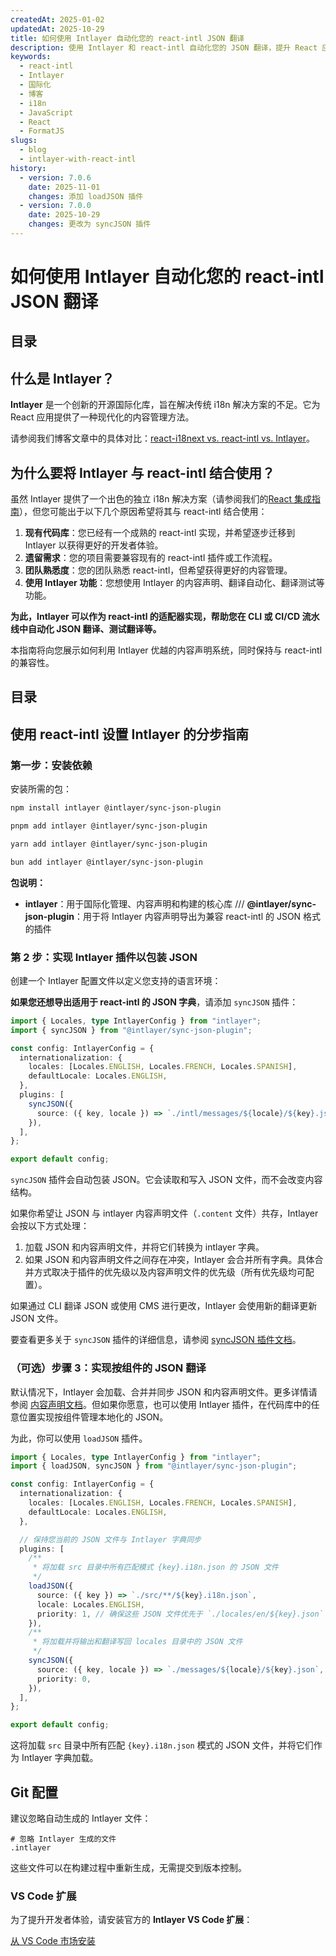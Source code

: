 ```yaml
---
createdAt: 2025-01-02
updatedAt: 2025-10-29
title: 如何使用 Intlayer 自动化您的 react-intl JSON 翻译
description: 使用 Intlayer 和 react-intl 自动化您的 JSON 翻译，提升 React 应用的国际化体验。
keywords:
  - react-intl
  - Intlayer
  - 国际化
  - 博客
  - i18n
  - JavaScript
  - React
  - FormatJS
slugs:
  - blog
  - intlayer-with-react-intl
history:
  - version: 7.0.6
    date: 2025-11-01
    changes: 添加 loadJSON 插件
  - version: 7.0.0
    date: 2025-10-29
    changes: 更改为 syncJSON 插件
---
```


# 如何使用 Intlayer 自动化您的 react-intl JSON 翻译

## 目录

<TOC/>

## 什么是 Intlayer？

**Intlayer** 是一个创新的开源国际化库，旨在解决传统 i18n 解决方案的不足。它为 React 应用提供了一种现代化的内容管理方法。

请参阅我们博客文章中的具体对比：[react-i18next vs. react-intl vs. Intlayer](https://github.com/aymericzip/intlayer/blob/main/docs/blog/zh/react-i18next_vs_react-intl_vs_intlayer.md)。

## 为什么要将 Intlayer 与 react-intl 结合使用？

虽然 Intlayer 提供了一个出色的独立 i18n 解决方案（请参阅我们的[React 集成指南](https://github.com/aymericzip/intlayer/blob/main/docs/docs/zh/intlayer_with_vite+react.md)），但您可能出于以下几个原因希望将其与 react-intl 结合使用：

1. **现有代码库**：您已经有一个成熟的 react-intl 实现，并希望逐步迁移到 Intlayer 以获得更好的开发者体验。
2. **遗留需求**：您的项目需要兼容现有的 react-intl 插件或工作流程。
3. **团队熟悉度**：您的团队熟悉 react-intl，但希望获得更好的内容管理。
4. **使用 Intlayer 功能**：您想使用 Intlayer 的内容声明、翻译自动化、翻译测试等功能。

**为此，Intlayer 可以作为 react-intl 的适配器实现，帮助您在 CLI 或 CI/CD 流水线中自动化 JSON 翻译、测试翻译等。**

本指南将向您展示如何利用 Intlayer 优越的内容声明系统，同时保持与 react-intl 的兼容性。

## 目录

<TOC/>

## 使用 react-intl 设置 Intlayer 的分步指南

### 第一步：安装依赖

安装所需的包：

```bash packageManager="npm"
npm install intlayer @intlayer/sync-json-plugin
```

```bash packageManager="pnpm"
pnpm add intlayer @intlayer/sync-json-plugin
```

```bash packageManager="yarn"
yarn add intlayer @intlayer/sync-json-plugin
```

```bash packageManager="bun"
bun add intlayer @intlayer/sync-json-plugin
```

**包说明：**

- **intlayer**：用于国际化管理、内容声明和构建的核心库
  /// **@intlayer/sync-json-plugin**：用于将 Intlayer 内容声明导出为兼容 react-intl 的 JSON 格式的插件

### 第 2 步：实现 Intlayer 插件以包装 JSON

创建一个 Intlayer 配置文件以定义您支持的语言环境：

**如果您还想导出适用于 react-intl 的 JSON 字典**，请添加 `syncJSON` 插件：

```typescript fileName="intlayer.config.ts"
import { Locales, type IntlayerConfig } from "intlayer";
import { syncJSON } from "@intlayer/sync-json-plugin";

const config: IntlayerConfig = {
  internationalization: {
    locales: [Locales.ENGLISH, Locales.FRENCH, Locales.SPANISH],
    defaultLocale: Locales.ENGLISH,
  },
  plugins: [
    syncJSON({
      source: ({ key, locale }) => `./intl/messages/${locale}/${key}.json`,
    }),
  ],
};

export default config;
```

`syncJSON` 插件会自动包装 JSON。它会读取和写入 JSON 文件，而不会改变内容结构。

如果你希望让 JSON 与 intlayer 内容声明文件（`.content` 文件）共存，Intlayer 会按以下方式处理：

1. 加载 JSON 和内容声明文件，并将它们转换为 intlayer 字典。
2. 如果 JSON 和内容声明文件之间存在冲突，Intlayer 会合并所有字典。具体合并方式取决于插件的优先级以及内容声明文件的优先级（所有优先级均可配置）。

如果通过 CLI 翻译 JSON 或使用 CMS 进行更改，Intlayer 会使用新的翻译更新 JSON 文件。

要查看更多关于 `syncJSON` 插件的详细信息，请参阅 [syncJSON 插件文档](https://github.com/aymericzip/intlayer/blob/main/docs/docs/zh/plugins/sync-json.md)。

### （可选）步骤 3：实现按组件的 JSON 翻译

默认情况下，Intlayer 会加载、合并并同步 JSON 和内容声明文件。更多详情请参阅 [内容声明文档](https://github.com/aymericzip/intlayer/blob/main/docs/docs/zh/dictionary/content_file.md)。但如果你愿意，也可以使用 Intlayer 插件，在代码库中的任意位置实现按组件管理本地化的 JSON。

为此，你可以使用 `loadJSON` 插件。

```ts fileName="intlayer.config.ts"
import { Locales, type IntlayerConfig } from "intlayer";
import { loadJSON, syncJSON } from "@intlayer/sync-json-plugin";

const config: IntlayerConfig = {
  internationalization: {
    locales: [Locales.ENGLISH, Locales.FRENCH, Locales.SPANISH],
    defaultLocale: Locales.ENGLISH,
  },

  // 保持您当前的 JSON 文件与 Intlayer 字典同步
  plugins: [
    /**
     * 将加载 src 目录中所有匹配模式 {key}.i18n.json 的 JSON 文件
     */
    loadJSON({
      source: ({ key }) => `./src/**/${key}.i18n.json`,
      locale: Locales.ENGLISH,
      priority: 1, // 确保这些 JSON 文件优先于 `./locales/en/${key}.json` 中的文件
    }),
    /**
     * 将加载并将输出和翻译写回 locales 目录中的 JSON 文件
     */
    syncJSON({
      source: ({ key, locale }) => `./messages/${locale}/${key}.json`,
      priority: 0,
    }),
  ],
};

export default config;
```

这将加载 `src` 目录中所有匹配 `{key}.i18n.json` 模式的 JSON 文件，并将它们作为 Intlayer 字典加载。

## Git 配置

建议忽略自动生成的 Intlayer 文件：

```plaintext fileName=".gitignore"
# 忽略 Intlayer 生成的文件
.intlayer
```

这些文件可以在构建过程中重新生成，无需提交到版本控制。

### VS Code 扩展

为了提升开发者体验，请安装官方的 **Intlayer VS Code 扩展**：

[从 VS Code 市场安装](https://marketplace.visualstudio.com/items?itemName=intlayer.intlayer-vs-code-extension)

